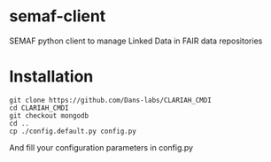 # semaf-client
SEMAF python client to manage Linked Data in FAIR data repositories

# Installation
```
git clone https://github.com/Dans-labs/CLARIAH_CMDI
cd CLARIAH_CMDI
git checkout mongodb
cd ..
cp ./config.default.py config.py
```
And fill your configuration parameters in config.py
